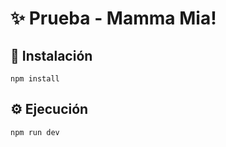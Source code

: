 # ✨ Prueba - Mamma Mia!

## 🚀 Instalación

```
npm install
```

## ⚙️ Ejecución

```
npm run dev
```


